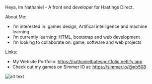 
Heya, Im Nathaniel - A front end developer for Hastings Direct. 

About Me:

- I’m interested in: games design, Artifical intelligence and machine learning
- I’m currently learning: HTML, bootstrap and web development
- I’m looking to collaborate on: game, software and web projects 

Links:

- My Website Portfolio: https://nathanielbatesportfolio.netlify.app
- Check out my games on Simmer IO at: https://simmer.io/@nb508

![alt text](https://ia601507.us.archive.org/17/items/the.bleh.cat/FbJM3njVsAE5MrC-1.jpg)
